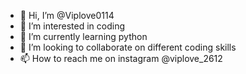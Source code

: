 - 👋 Hi, I’m @Viplove0114
- 👀 I’m interested in coding
- 🌱 I’m currently learning python
- 💞️ I’m looking to collaborate on different 
     coding skills
- 📫 How to reach me on instagram @viplove_2612

<!---
Viplove0114/Viplove0114 is a ✨ special ✨ repository because its `README.md` (this file) appears on your GitHub profile.
You can click the Preview link to take a look at your changes.
--->
